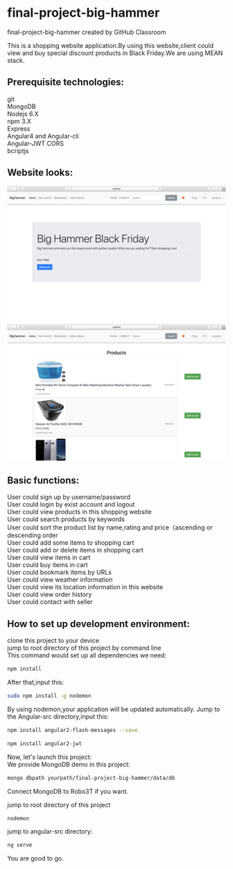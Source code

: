 # final-project-big-hammer
final-project-big-hammer created by GitHub Classroom

This is a shopping website application.By using this website,client could view and buy special discount products in Black Friday.We are using MEAN stack.

## Prerequisite technologies:  
git  
MongoDB  
Nodejs 6.X  
npm 3.X  
Express  
Angular4 and Angular-cli  
Angular-JWT
CORS  
bcriptjs  

## Website looks:
![image](https://github.com/xinglongjia/Online-shopping-website/blob/master/home.png)
![image](https://github.com/xinglongjia/Online-shopping-website/blob/master/prouctList.png)

## Basic functions:
User could sign up by username/password  
User could login by exist account and logout  
User could view products in this shopping website  
User could search products by keywords  
User could sort the product list by name,rating and price（ascending or descending order  
User could add some items to shopping cart  
User could add or delete items in shopping cart  
User could view items in cart  
User could buy items in cart  
User could bookmark items by URLs  
User could view weather information  
User could view its location information in this website    
User could view order history  
User could contact with seller  

## How to set up development environment:  
clone this project to your device  
jump to root directory of this project by command line   
This command would set up all dependencies we need:
```Bash
npm install
```
After that,input this:
```Bash
sudo npm install -g nodemon
```
By using nodemon,your application will be updated automatically.
Jump to the Angular-src directory,input this:
```Bash
npm install angular2-flash-messages --save
```
```Bash
npm install angular2-jwt
```

Now, let's launch this project:    
We provide MongoDB demo in this project:  
```Bash
mongo dbpath yourpath/final-project-big-hammer/data/db
```
Connect MongoDB to Robo3T if you want.

jump to root directory of this project  
```Bash
nodemon
```
jump to angular-src directory:
```Bash
ng serve
```
You are good to go.
